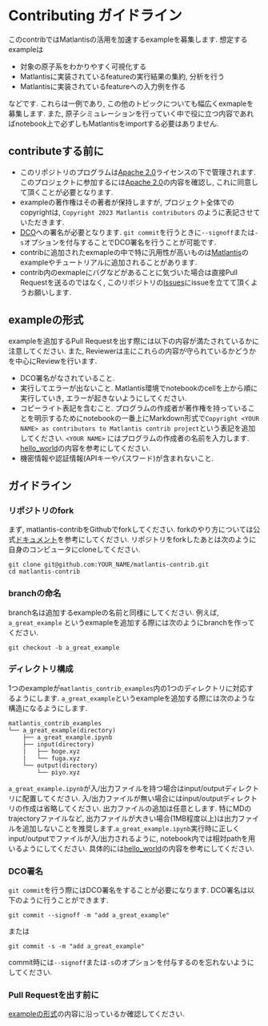 # Contributing ガイドライン
このcontribではMatlantisの活用を加速するexampleを募集します. 想定するexampleは
- 対象の原子系をわかりやすく可視化する
- Matlantisに実装されているfeatureの実行結果の集約, 分析を行う
- Matlantisに実装されているfeatureへの入力例を作る

などです. これらは一例であり, この他のトピックについても幅広くexmapleを募集します. また, 原子シミュレーションを行っていく中で役に立つ内容であればnotebook上で必ずしもMatlantisをimportする必要はありません.

## contributeする前に
- このリポジトリのプログラムは[Apache 2.0](https://www.apache.org/licenses/LICENSE-2.0)ライセンスの下で管理されます. このプロジェクトに参加するには[Apache 2.0](https://www.apache.org/licenses/LICENSE-2.0)の内容を確認し, これに同意して頂くことが必要となります.
- exampleの著作権はその著者が保持しますが, プロジェクト全体でのcopyrightは, `Copyright 2023 Matlantis contributors` のように表記させていただきます.
- [DCO](https://github.com/probot/dco#how-it-works)への署名が必要となります. `git commit`を行うときに`--signoff`または`-s`オプションを付与することでDCO署名を行うことが可能です.
- contribに追加されたexmapleの中で特に汎用性が高いものは[Matlantis](https://matlantis.com/ja/)のexampleやチュートリアルに追加されることがあります.
- contrib内のexmapleにバグなどがあることに気づいた場合は直接Pull Requestを送るのではなく, このリポジトリの[Issues](https://github.pfidev.jp/Matlantis/matlantis-contrib/issues)にissueを立てて頂くようお願いします.

## exampleの形式
exampleを追加するPull Requestを出す際には以下の内容が満たされているかに注意してください. また, Reviewerは主にこれらの内容が守られているかどうかを中心にReviewを行います.
- DCO署名がなされていること.
- 実行してエラーが出ないこと. Matlantis環境でnotebookのcellを上から順に実行していき, エラーが起きないようにしてください.
- コピーライト表記を含むこと. プログラムの作成者が著作権を持っていることを明示するためにnotebookの一番上にMarkdown形式で```Copyright <YOUR NAME> as contributors to Matlantis contrib project```という表記を追加してください. `<YOUR NAME>` にはプログラムの作成者の名前を入力します. [hello_world](matlantis_contrib_examples/hello_world/hello_world.ipynb)の内容を参考にしてください.
- 機密情報や認証情報(APIキーやパスワード)が含まれないこと.

## ガイドライン
### リポジトリのfork
まず, matlantis-contribをGithubでforkしてください. forkのやり方については公式[ドキュメント](https://docs.github.com/en/github/getting-started-with-github/fork-a-repo)を参考にしてください. リポジトリをforkしたあとは次のように自身のコンピュータにcloneしてください.
```
git clone git@github.com:YOUR_NAME/matlantis-contrib.git
cd matlantis-contrib
```
### branchの命名
branch名は追加するexampleの名前と同様にしてください. 例えば, `a_great_example` というexmapleを追加する際には次のようにbranchを作ってください.
```
git checkout -b a_great_example
```
### ディレクトリ構成
1つのexampleが`matlantis_contrib_examples`内の1つのディレクトリに対応するようにします. `a_great_example`というexampleを追加する際には次のような構造になるようにします.
```
matlantis_contrib_examples
└── a_great_example(directory)
    ├── a_great_example.ipynb
    ├── input(directory)
    |   ├── hoge.xyz
    |   └── fuga.xyz
    └── output(directory)
        └── piyo.xyz
```
`a_great_example.ipynb`が入/出力ファイルを持つ場合はinput/outputディレクトリに配置してください. 入/出力ファイルが無い場合にはinput/outputディレクトリの作成は省略してください. 出力ファイルの追加は任意とします. 特にMDのtrajectoryファイルなど, 出力ファイルが大きい場合(1MB程度以上)は出力ファイルを追加しないことを推奨します.`a_great_example.ipynb`実行時に正しくinput/outputでファイルが入/出力されるように, notebook内では相対pathを用いるようにしてください. 具体的には[hello_world](matlantis_contrib_examples/hello_world/hello_world.ipynb)の内容を参考にしてください.
### DCO署名
`git commit`を行う際にはDCO署名をすることが必要になります. DCO署名は以下のように行うことができます.
```
git commit --signoff -m "add a_great_example"
```
または
```
git commit -s -m "add a_great_example"
```
commit時には`--signoff`または`-s`のオプションを付与するのを忘れないようにしてください.
### Pull Requestを出す前に
[exampleの形式](#exampleの形式)の内容に沿っているか確認してください.
